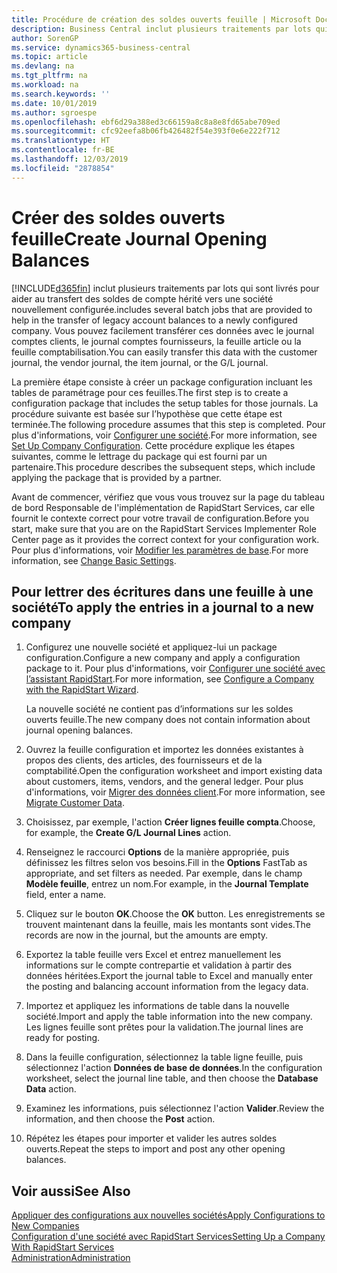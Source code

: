 ```yaml
---
title: Procédure de création des soldes ouverts feuille | Microsoft Docs
description: Business Central inclut plusieurs traitements par lots qui sont livrés pour aider au transfert des soldes de compte hérité vers une société nouvellement configurée. Vous pouvez facilement transférer ces données avec des validations de feuille.
author: SorenGP
ms.service: dynamics365-business-central
ms.topic: article
ms.devlang: na
ms.tgt_pltfrm: na
ms.workload: na
ms.search.keywords: ''
ms.date: 10/01/2019
ms.author: sgroespe
ms.openlocfilehash: ebf6d29a388ed3c66159a8c8a8e8fd65abe709ed
ms.sourcegitcommit: cfc92eefa8b06fb426482f54e393f0e6e222f712
ms.translationtype: HT
ms.contentlocale: fr-BE
ms.lasthandoff: 12/03/2019
ms.locfileid: "2878854"
---
```

# <a name="create-journal-opening-balances"></a><span data-ttu-id="124fc-104">Créer des soldes ouverts feuille</span><span class="sxs-lookup"><span data-stu-id="124fc-104">Create Journal Opening Balances</span></span>
[!INCLUDE[d365fin](includes/d365fin_md.md)] <span data-ttu-id="124fc-105">inclut plusieurs traitements par lots qui sont livrés pour aider au transfert des soldes de compte hérité vers une société nouvellement configurée.</span><span class="sxs-lookup"><span data-stu-id="124fc-105">includes several batch jobs that are provided to help in the transfer of legacy account balances to a newly configured company.</span></span> <span data-ttu-id="124fc-106">Vous pouvez facilement transférer ces données avec le journal comptes clients, le journal comptes fournisseurs, la feuille article ou la feuille comptabilisation.</span><span class="sxs-lookup"><span data-stu-id="124fc-106">You can easily transfer this data with the customer journal, the vendor journal, the item journal, or the G/L journal.</span></span>

<span data-ttu-id="124fc-107">La première étape consiste à créer un package configuration incluant les tables de paramétrage pour ces feuilles.</span><span class="sxs-lookup"><span data-stu-id="124fc-107">The first step is to create a configuration package that includes the setup tables for those journals.</span></span> <span data-ttu-id="124fc-108">La procédure suivante est basée sur l’hypothèse que cette étape est terminée.</span><span class="sxs-lookup"><span data-stu-id="124fc-108">The following procedure assumes that this step is completed.</span></span> <span data-ttu-id="124fc-109">Pour plus d'informations, voir [Configurer une société](admin-set-up-company-configuration.md).</span><span class="sxs-lookup"><span data-stu-id="124fc-109">For more information, see [Set Up Company Configuration](admin-set-up-company-configuration.md).</span></span> <span data-ttu-id="124fc-110">Cette procédure explique les étapes suivantes, comme le lettrage du package qui est fourni par un partenaire.</span><span class="sxs-lookup"><span data-stu-id="124fc-110">This procedure describes the subsequent steps, which include applying the package that is provided by a partner.</span></span>  

<span data-ttu-id="124fc-111">Avant de commencer, vérifiez que vous vous trouvez sur la page du tableau de bord Responsable de l'implémentation de RapidStart Services, car elle fournit le contexte correct pour votre travail de configuration.</span><span class="sxs-lookup"><span data-stu-id="124fc-111">Before you start, make sure that you are on the RapidStart Services Implementer Role Center page as it provides the correct context for your configuration work.</span></span> <span data-ttu-id="124fc-112">Pour plus d'informations, voir [Modifier les paramètres de base](ui-change-basic-settings.md).</span><span class="sxs-lookup"><span data-stu-id="124fc-112">For more information, see [Change Basic Settings](ui-change-basic-settings.md).</span></span>

## <a name="to-apply-the-entries-in-a-journal-to-a-new-company"></a><span data-ttu-id="124fc-113">Pour lettrer des écritures dans une feuille à une société</span><span class="sxs-lookup"><span data-stu-id="124fc-113">To apply the entries in a journal to a new company</span></span>  
1. <span data-ttu-id="124fc-114">Configurez une nouvelle société et appliquez-lui un package configuration.</span><span class="sxs-lookup"><span data-stu-id="124fc-114">Configure a new company and apply a configuration package to it.</span></span> <span data-ttu-id="124fc-115">Pour plus d'informations, voir [Configurer une société avec l’assistant RapidStart](admin-how-to-configure-a-company-with-the-rapidstart-wizard.md).</span><span class="sxs-lookup"><span data-stu-id="124fc-115">For more information, see [Configure a Company with the RapidStart Wizard](admin-how-to-configure-a-company-with-the-rapidstart-wizard.md).</span></span>  

    <span data-ttu-id="124fc-116">La nouvelle société ne contient pas d’informations sur les soldes ouverts feuille.</span><span class="sxs-lookup"><span data-stu-id="124fc-116">The new company does not contain information about journal opening balances.</span></span>  

2. <span data-ttu-id="124fc-117">Ouvrez la feuille configuration et importez les données existantes à propos des clients, des articles, des fournisseurs et de la comptabilité.</span><span class="sxs-lookup"><span data-stu-id="124fc-117">Open the configuration worksheet and import existing data about customers, items, vendors, and the general ledger.</span></span> <span data-ttu-id="124fc-118">Pour plus d'informations, voir [Migrer des données client](admin-migrate-customer-data.md).</span><span class="sxs-lookup"><span data-stu-id="124fc-118">For more information, see [Migrate Customer Data](admin-migrate-customer-data.md).</span></span>  
3. <span data-ttu-id="124fc-119">Choisissez, par exemple, l'action **Créer lignes feuille compta**.</span><span class="sxs-lookup"><span data-stu-id="124fc-119">Choose, for example, the **Create G/L Journal Lines** action.</span></span>  
4. <span data-ttu-id="124fc-120">Renseignez le raccourci **Options** de la manière appropriée, puis définissez les filtres selon vos besoins.</span><span class="sxs-lookup"><span data-stu-id="124fc-120">Fill in the **Options** FastTab as appropriate, and set filters as needed.</span></span> <span data-ttu-id="124fc-121">Par exemple, dans le champ **Modèle feuille**, entrez un nom.</span><span class="sxs-lookup"><span data-stu-id="124fc-121">For example, in the **Journal Template** field, enter a name.</span></span>  
5. <span data-ttu-id="124fc-122">Cliquez sur le bouton **OK**.</span><span class="sxs-lookup"><span data-stu-id="124fc-122">Choose the **OK** button.</span></span> <span data-ttu-id="124fc-123">Les enregistrements se trouvent maintenant dans la feuille, mais les montants sont vides.</span><span class="sxs-lookup"><span data-stu-id="124fc-123">The records are now in the journal, but the amounts are empty.</span></span>  
6. <span data-ttu-id="124fc-124">Exportez la table feuille vers Excel et entrez manuellement les informations sur le compte contrepartie et validation à partir des données héritées.</span><span class="sxs-lookup"><span data-stu-id="124fc-124">Export the journal table to Excel and manually enter the posting and balancing account information from the legacy data.</span></span>
7. <span data-ttu-id="124fc-125">Importez et appliquez les informations de table dans la nouvelle société.</span><span class="sxs-lookup"><span data-stu-id="124fc-125">Import and apply the table information into the new company.</span></span> <span data-ttu-id="124fc-126">Les lignes feuille sont prêtes pour la validation.</span><span class="sxs-lookup"><span data-stu-id="124fc-126">The journal lines are ready for posting.</span></span>  
8. <span data-ttu-id="124fc-127">Dans la feuille configuration, sélectionnez la table ligne feuille, puis sélectionnez l'action **Données de base de données**.</span><span class="sxs-lookup"><span data-stu-id="124fc-127">In the configuration worksheet, select the journal line table, and then choose the **Database Data** action.</span></span>  
9. <span data-ttu-id="124fc-128">Examinez les informations, puis sélectionnez l'action **Valider**.</span><span class="sxs-lookup"><span data-stu-id="124fc-128">Review the information, and then choose the **Post** action.</span></span>  
10. <span data-ttu-id="124fc-129">Répétez les étapes pour importer et valider les autres soldes ouverts.</span><span class="sxs-lookup"><span data-stu-id="124fc-129">Repeat the steps to import and post any other opening balances.</span></span>  

## <a name="see-also"></a><span data-ttu-id="124fc-130">Voir aussi</span><span class="sxs-lookup"><span data-stu-id="124fc-130">See Also</span></span>  
[<span data-ttu-id="124fc-131">Appliquer des configurations aux nouvelles sociétés</span><span class="sxs-lookup"><span data-stu-id="124fc-131">Apply Configurations to New Companies</span></span>](admin-apply-configuration-to-new-companies.md)  
[<span data-ttu-id="124fc-132">Configuration d'une société avec RapidStart Services</span><span class="sxs-lookup"><span data-stu-id="124fc-132">Setting Up a Company With RapidStart Services</span></span>](admin-set-up-a-company-with-rapidstart.md)  
[<span data-ttu-id="124fc-133">Administration</span><span class="sxs-lookup"><span data-stu-id="124fc-133">Administration</span></span>](admin-setup-and-administration.md)
